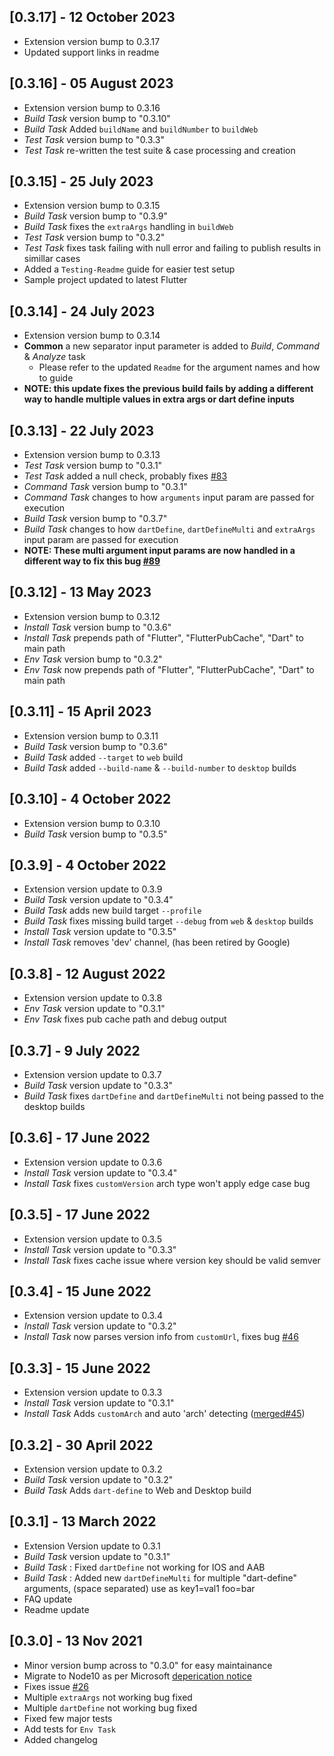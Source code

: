 ## [0.3.17] - 12 October 2023
- Extension version bump to 0.3.17
- Updated support links in readme

## [0.3.16] - 05 August 2023
- Extension version bump to 0.3.16
- *Build Task* version bump to "0.3.10"
- *Build Task* Added `buildName` and `buildNumber` to `buildWeb`
- *Test Task* version bump to "0.3.3"
- *Test Task* re-written the test suite & case processing and creation

## [0.3.15] - 25 July 2023
- Extension version bump to 0.3.15
- *Build Task* version bump to "0.3.9"
- *Build Task* fixes the `extraArgs` handling in `buildWeb`
- *Test Task* version bump to "0.3.2"
- *Test Task* fixes task failing with null error and failing to publish results in simillar cases 
- Added a `Testing-Readme` guide for easier test setup
- Sample project updated to latest Flutter

## [0.3.14] - 24 July 2023
- Extension version bump to 0.3.14
- **Common** a new separator input parameter is added to *Build*, *Command* & *Analyze* task
    - Please refer to the updated `Readme` for the argument names and how to guide
- **NOTE: this update fixes the previous build fails by adding a different way to handle multiple values in extra args or dart define inputs**

## [0.3.13] - 22 July 2023
- Extension version bump to 0.3.13
- *Test Task* version bump to "0.3.1"
- *Test Task* added a null check, probably fixes [#83](https://github.com/hey24sheep/azure-flutter-tasks/issues/83)
- *Command Task* version bump to "0.3.1"
- *Command Task* changes to how `arguments` input param are passed for execution
- *Build Task* version bump to "0.3.7"
- *Build Task* changes to how `dartDefine`, `dartDefineMulti` and `extraArgs` input param are passed for execution
- **NOTE: These multi argument input params are now handled in a different way to fix this bug [#89](https://github.com/hey24sheep/azure-flutter-tasks/issues/89)**

## [0.3.12] - 13 May 2023
- Extension version bump to 0.3.12
- *Install Task* version bump to "0.3.6"
- *Install Task* prepends path of "Flutter", "FlutterPubCache", "Dart" to main path 
- *Env Task* version bump to "0.3.2"
- *Env Task* now prepends path of "Flutter", "FlutterPubCache", "Dart" to main path 

## [0.3.11] - 15 April 2023
- Extension version bump to 0.3.11
- *Build Task* version bump to "0.3.6"
- *Build Task* added `--target` to `web` build
- *Build Task* added `--build-name` & `--build-number` to `desktop` builds

## [0.3.10] - 4 October 2022
- Extension version bump to 0.3.10
- *Build Task* version bump to "0.3.5"

## [0.3.9] - 4 October 2022
- Extension version update to 0.3.9
- *Build Task* version update to "0.3.4"
- *Build Task* adds new build target `--profile`
- *Build Task* fixes missing build target `--debug` from `web` & `desktop` builds
- *Install Task* version update to "0.3.5"
- *Install Task* removes 'dev' channel, (has been retired by Google)

## [0.3.8] - 12 August 2022
- Extension version update to 0.3.8
- *Env Task* version update to "0.3.1"
- *Env Task* fixes pub cache path and debug output

## [0.3.7] - 9 July 2022
- Extension version update to 0.3.7
- *Build Task* version update to "0.3.3"
- *Build Task* fixes `dartDefine` and `dartDefineMulti` not being passed to the desktop builds

## [0.3.6] - 17 June 2022
- Extension version update to 0.3.6
- *Install Task* version update to "0.3.4"
- *Install Task* fixes `customVersion` arch type won't apply edge case bug

## [0.3.5] - 17 June 2022
- Extension version update to 0.3.5
- *Install Task* version update to "0.3.3"
- *Install Task* fixes cache issue where version key should be valid semver

## [0.3.4] - 15 June 2022
- Extension version update to 0.3.4
- *Install Task* version update to "0.3.2"
- *Install Task* now parses version info from `customUrl`, fixes bug [#46](https://github.com/hey24sheep/azure-flutter-tasks/issues/46)

## [0.3.3] - 15 June 2022
- Extension version update to 0.3.3
- *Install Task* version update to "0.3.1"
- *Install Task* Adds `customArch` and auto 'arch' detecting ([merged#45](https://github.com/hey24sheep/azure-flutter-tasks/pull/45))

## [0.3.2] - 30 April 2022
- Extension version update to 0.3.2
- *Build Task* version update to "0.3.2"
- *Build Task* Adds `dart-define` to Web and Desktop build

## [0.3.1] - 13 March 2022
- Extension Version update to 0.3.1
- *Build Task* version update to "0.3.1"
- *Build Task* : Fixed `dartDefine` not working for IOS and AAB
- *Build Task* : Added new `dartDefineMulti` for multiple "dart-define" arguments, (space separated) use as key1=val1 foo=bar
- FAQ update
- Readme update

## [0.3.0] - 13 Nov 2021 
- Minor version bump across to "0.3.0" for easy maintainance
- Migrate to Node10 as per Microsoft [deperication notice](https://aka.ms/migrateTaskNode10)
- Fixes issue [#26](https://github.com/hey24sheep/azure-flutter-tasks/issues/26)
- Multiple `extraArgs` not working bug fixed
- Multiple `dartDefine` not working bug fixed
- Fixed few major tests
- Add tests for `Env Task`
- Added changelog